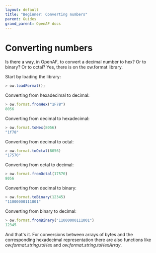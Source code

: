 ```yaml
---
layout: default
title: "Beginner: Converting numbers"
parent: Guides
grand_parent: OpenAF docs
---
```


# Converting numbers

Is there a way, in OpenAF, to convert a decimal number to hex? Or to binary? Or to octal? Yes, there is on the ow.format library.

Start by loading the library:
````javascript
> ow.loadFormat();
````

Converting from hexadecimal to decimal:

````javascript
> ow.format.fromHex("1F78")
8056
````

Converting from decimal to hexadecimal:

````javascript
> ow.format.toHex(8056)
"1f78"
````

Converting from decimal to octal:

````javascript
> ow.format.toOctal(8056)
"17570"
````

Converting from octal to decimal:

````javascript
> ow.format.fromOctal(17570)
8056
````

Converting from decimal to binary:

````javascript
> ow.format.toBinary(12345)
"11000000111001"
````

Converting from binary to decimal:

````javascript
> ow.format.fromBinary("11000000111001")
12345
````

And that's it. For conversions between arrays of bytes and the corresponding hexadecimal representation there are also functions like _ow.format.string.toHex_ and _ow.format.string.toHexArray_.